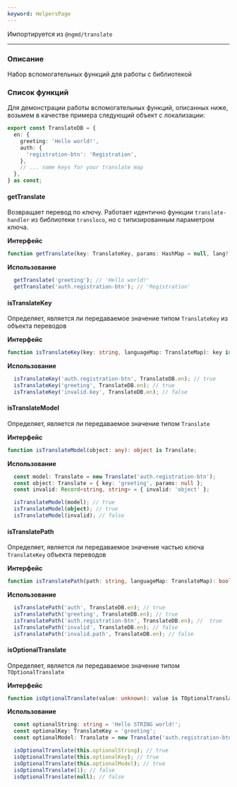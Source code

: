 ```yaml
---
keyword: HelpersPage
---
```


Импортируется из `@ngmd/translate`

---

### Описание

Набор вспомогательных функций для работы с библиотекой

### Список функций

Для демонстрации работы вспомогательных функций, описанных ниже, возьмем в качестве примера следующий объект с локализации:

```ts name="./translate/index.ts"
export const TranslateDB = {
  en: {
    greeting: 'Hello world!',
    auth: {
      'registration-btn': 'Registration',
    },
    // ... some keys for your translate map
  },
} as const;

```

#### getTranslate

Возвращает перевод по ключу. Работает идентично функции `translate-handler` из библиотеки `transloco`, но с типизированным параметром ключа.

**Интерфейс**

```ts
function getTranslate(key: TranslateKey, params: HashMap = null, lang?: string): string;
```

**Использование**

```ts
  getTranslate('greeting'); // 'Hello world!'
  getTranslate('auth.registration-btn'); // 'Registration'
```

#### isTranslateKey

Определяет, является ли передаваемое значение типом `TranslateKey` из объекта переводов

**Интерфейс**

```ts
function isTranslateKey(key: string, languageMap: TranslateMap): key is TranslateKey;
```

**Использование**

```ts
  isTranslateKey('auth.registration-btn', TranslateDB.en); // true
  isTranslateKey('greeting', TranslateDB.en); // true
  isTranslateKey('invalid.key', TranslateDB.en); // false
```

#### isTranslateModel

Определяет, является ли передаваемое значение типом `Translate`

**Интерфейс**

```ts
function isTranslateModel(object: any): object is Translate;
```

**Использование**

```ts
  const model: Translate = new Translate('auth.registration-btn');
  const object: Translate = { key: 'greeting', params: null };
  const invalid: Record<string, string> = { invalid: 'object' };

  isTranslateModel(model); // true
  isTranslateModel(object); // true
  isTranslateModel(invalid); // false
```

#### isTranslatePath

Определяет, является ли передаваемое значение частью ключа `TranslateKey` объекта переводов

**Интерфейс**

```ts
function isTranslatePath(path: string, languageMap: TranslateMap): boolean;
```

**Использование**

```ts
  isTranslatePath('auth', TranslateDB.en); // true
  isTranslatePath('greeting', TranslateDB.en); // true
  isTranslatePath('auth.registration-btn', TranslateDB.en); //  true
  isTranslatePath('invalid', TranslateDB.en); // false
  isTranslatePath('invalid.path', TranslateDB.en); // false
```

#### isOptionalTranslate

Определяет, является ли передаваемое значение типом `TOptionalTranslate`

**Интерфейс**

```ts
function isOptionalTranslate(value: unknown): value is TOptionalTranslate;
```

**Использование**

```ts
  const optionalString: string = 'Hello STRING world!';
  const optionalKey: TranslateKey = 'greeting';
  const optionalModel: Translate = new Translate('auth.registration-btn');

  isOptionalTranslate(this.optionalString); // true
  isOptionalTranslate(this.optionalKey); // true
  isOptionalTranslate(this.optionalModel); // true
  isOptionalTranslate(1); // false
  isOptionalTranslate(null); // false
```